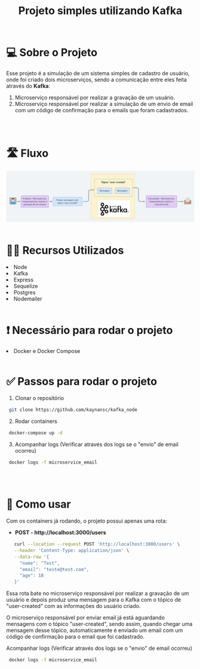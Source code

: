 <br />
<div align="center">
  <h1 align="center">Projeto simples utilizando Kafka</h1>
</div>
<br />

# 💻 Sobre o Projeto
Esse projeto é a simulação de um sistema simples de cadastro de usuário, onde foi criado dois microserviços, sendo a comunicação entre eles feita através do <b>Kafka</b>: 

 1) Microserviço responsável por realizar a gravação de um usuário.
 2) Microserviço responsável por realizar a simulação de um envio de email com um código de confirmação para o emails que foram cadastrados. 

<br />
<br />

# 🛣 Fluxo
<img src="./docs/fluxo.png" alt="My cool logo"/>

<br />
<br />

# 👨‍💻 Recursos Utilizados
<li>Node
<li>Kafka
<li>Express
<li>Sequelize
<li>Postgres
<li>Nodemailer

<br />
<br />

# ❗ Necessário para rodar o projeto
<li>Docker e Docker Compose

<br />
<br />

# ✅ Passos para rodar o projeto
1. Clonar o repositório
  ```sh
   git clone https://github.com/kaynansc/kafka_node
  ```
2. Rodar containers
  ```sh
   docker-compose up -d
  ```
3. Acompanhar logs (Verificar através dos logs se o "envio" de email ocorreu)
  ```sh
   docker logs -f microservice_email
  ```

<br />
<br />

# 🔑 Como usar
Com os containers já rodando, o projeto possui apenas uma rota:

- <b>POST - http://localhost:3000/users</b>
```sh
   curl --location --request POST 'http://localhost:3000/users' \
   --header 'Content-Type: application/json' \
   --data-raw '{
     "name": "Test",
     "email": "teste@test.com",
     "age": 18
   }'
  ```
Essa rota bate no microserviço responsável por realizar a gravação de um usuário e depois produz uma mensagem para o Kafka com o tópico de "user-created" com as informações do usuário criado. 

O microserviço responsável por enviar email já está aguardando mensagens com o tópico "user-created", sendo assim, quando chegar uma mensagem desse tópico, automaticamente é enviado um email com um código de confirmação para o email que foi cadastrado. 

Acompanhar logs (Verificar através dos logs se o "envio" de email ocorreu)
  ```sh
   docker logs -f microservice_email
  ```

